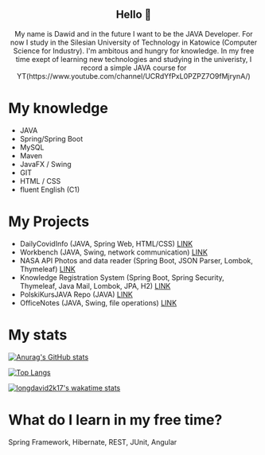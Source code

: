 <p align="center">
 <h2 align="center">Hello 👋</h2>
 <p align="center">My name is Dawid and in the future I want to be the JAVA Developer. For now I study in the Silesian University of Technology in Katowice (Computer Science for Industry). I'm ambitous and hungry for knowledge. In my free time exept of learning new technologies and studying in the univeristy, I record a simple JAVA course for YT(https://www.youtube.com/channel/UCRdYfPxL0PZPZ7O9fMjrynA/)</p>
</p>


# My knowledge
- JAVA
- Spring/Spring Boot
- MySQL
- Maven
- JavaFX / Swing
- GIT
- HTML / CSS
- fluent English (C1)

# My Projects
* DailyCovidInfo (JAVA, Spring Web, HTML/CSS) [LINK](https://github.com/longdavid2k17/DailyCovidInfo)
* Workbench (JAVA, Swing, network communication) [LINK](https://github.com/longdavid2k17/workbench)
* NASA API Photos and data reader (Spring Boot, JSON Parser, Lombok, Thymeleaf) [LINK](https://github.com/longdavid2k17/nasa-api-photos)
* Knowledge Registration System (Spring Boot, Spring Security, Thymeleaf, Java Mail, Lombok, JPA, H2) [LINK](https://github.com/longdavid2k17/knowledge_registration_system)
* PolskiKursJAVA Repo (JAVA) [LINK](https://github.com/longdavid2k17/PolskiKursJAVA)
* OfficeNotes (JAVA, Swing, file operations) [LINK](https://github.com/longdavid2k17/officenotes)

# My stats

[![Anurag's GitHub stats](https://github-readme-stats.vercel.app/api?username=longdavid2k17&theme=vision-friendly-dark&show_icons=true)](https://github.com/anuraghazra/github-readme-stats)

[![Top Langs](https://github-readme-stats.vercel.app/api/top-langs/?username=longdavid2k17&langs_count=8&theme=vision-friendly-dark)](https://github.com/anuraghazra/github-readme-stats)

[![longdavid2k17's wakatime stats](https://github-readme-stats.vercel.app/api/wakatime?username=longdavid2k17)](https://github.com/anuraghazra/github-readme-stats)

# What do I learn in my free time?
Spring Framework, Hibernate, REST, JUnit, Angular
<!--
**longdavid2k17/longdavid2k17** is a ✨ _special_ ✨ repository because its `README.md` (this file) appears on your GitHub profile.

Here are some ideas to get you started:

- 🔭 I’m currently working on ...
- 🌱 I’m currently learning ...
- 👯 I’m looking to collaborate on ...
- 🤔 I’m looking for help with ...
- 💬 Ask me about ...
- 📫 How to reach me: ...
- 😄 Pronouns: ...
- ⚡ Fun fact: ...
-->
